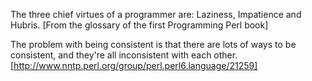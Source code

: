 The three chief virtues of a programmer are: Laziness, Impatience and Hubris.
[From the glossary of the first Programming Perl book]

The problem with being consistent is that there are lots of ways to be
consistent, and they're all inconsistent with each other.
[http://www.nntp.perl.org/group/perl.perl6.language/21259]
